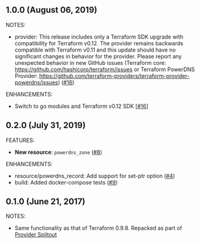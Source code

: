 ## 1.0.0 (August 06, 2019)

NOTES:
 * provider: This release includes only a Terraform SDK upgrade with compatibility for Terraform v0.12. The provider remains backwards compatible with Terraform v0.11 and this update should have no significant changes in behavior for the provider. Please report any unexpected behavior in new GitHub issues (Terraform core: https://github.com/hashicorp/terraform/issues or Terraform PowerDNS Provider: https://github.com/terraform-providers/terraform-provider-powerdns/issues) ([#16](https://github.com/terraform-providers/terraform-provider-powerdns/issues/16))

ENHANCEMENTS:
  * Switch to go modules and Terraform v0.12 SDK [[#16](https://github.com/terraform-providers/terraform-provider-powerdns/issues/16)] 
  
## 0.2.0 (July 31, 2019)

FEATURES:
  * **New resource**: `powerdns_zone` ([#8](https://github.com/terraform-providers/terraform-provider-powerdns/issues/8))

ENHANCEMENTS:
  * resource/powerdns_record: Add support for set-ptr option ([#4](https://github.com/terraform-providers/terraform-provider-powerdns/issues/4))
  * build: Added docker-compose tests ([#9](https://github.com/terraform-providers/terraform-provider-powerdns/issues/9))

## 0.1.0 (June 21, 2017)

NOTES:

* Same functionality as that of Terraform 0.9.8. Repacked as part of [Provider Splitout](https://www.hashicorp.com/blog/upcoming-provider-changes-in-terraform-0-10/)
